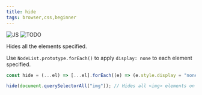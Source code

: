 ```yaml
---
title: hide
tags: browser,css,beginner
---
```


![JS](https://img.shields.io/badge/supports-javascript-yellow.svg?style=flat-square)
![TODO](https://img.shields.io/badge///TODO-blue.svg?style=flat-square)

Hides all the elements specified.

Use `NodeList.prototype.forEach()` to apply `display: none` to each element specified.

```js
const hide = (...el) => [...el].forEach((e) => (e.style.display = "none"));
```

```js
hide(document.querySelectorAll("img")); // Hides all <img> elements on the page
```
